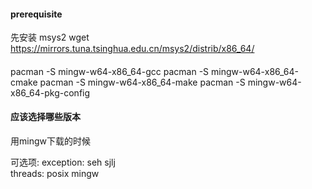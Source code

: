 #### prerequisite
先安装 msys2
wget https://mirrors.tuna.tsinghua.edu.cn/msys2/distrib/x86_64/ 

####
pacman -S mingw-w64-x86_64-gcc
pacman -S mingw-w64-x86_64-cmake
pacman -S mingw-w64-x86_64-make
pacman -S mingw-w64-x86_64-pkg-config

#### 应该选择哪些版本

用mingw下载的时候

可选项:
    exception: seh sjlj  
    threads: posix mingw  
